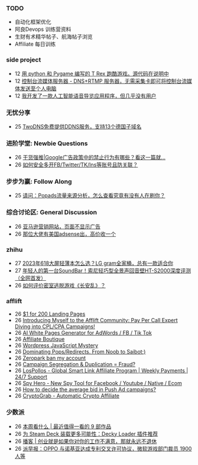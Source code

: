 ### TODO
-  自动化框架优化
-  阿良Devops 训练营资料
-  生财有术精华帖子、航海帖子浏览
-  Affiliate 每日训练

### side project
<!-- sideproject:START -->
-  12 [用 python 和 Pygame 编写的 T Rex 跑酷游戏。源代码在说明中](https://www.youtube.com/watch?v=pZySIXSelCA)
-  12 [控制台流媒体服务器 - DNS+RTMP 服务器，无需采集卡即可将控制台流媒体发送至个人电脑](https://github.com/Aioros/console-streaming-server)
-  12 [我开发了一款人工智能语音导览应用程序，但几乎没有用户](https://www.reddit.com/r/SideProject/comments/18gpp0e/ive_built_an_ai_audio_tour_app_but_have_almost_no/)<!-- sideproject:END -->


### 无忧分享
<!-- ruyo:START -->
-  25 [TwoDNS免费提供DDNS服务，支持13个德国子域名](https://51.ruyo.net/18595.html)<!-- ruyo:END -->

### 进阶学堂: Newbie Questions
<!-- advertcn1:START -->
-  26 [干货强推|Google广告政策中的禁止行为有哪些？看这一篇就...](https://www.advertcn.com/thread-113835-1-1.html)
-  26 [如何安全多开FB/Twitter/TK/Ins等账号且防关联？](https://www.advertcn.com/thread-113830-1-1.html)<!-- advertcn1:END -->

### 步步为赢: Follow Along
<!-- advertcn2:START -->
-  25 [请问：Popads流量来源分析，怎么查看究竟有没有人在刷你？](https://www.advertcn.com/thread-113807-1-1.html)<!-- advertcn2:END -->

### 综合讨论区: General Discussion
<!-- advertcn3:START -->
-  26 [亚马逊营销网站，页面不显示广告](https://www.advertcn.com/thread-113836-1-1.html)
-  26 [那位大佬有美国adsense出，高价收一个](https://www.advertcn.com/thread-113828-1-1.html)<!-- advertcn3:END -->


### zhihu
<!-- zhihu:START -->
-  27 [2023年618大屏轻薄本怎么选？LG gram全家桶，总有一款适合你](http://zhuanlan.zhihu.com/p/632641888?utm_campaign=rss&utm_medium=rss&utm_source=rss&utm_content=title)
-  27 [年轻人的第一台SoundBar！索尼轻巧型全景声回音壁HT-S2000深度评测（全网首发）](http://zhuanlan.zhihu.com/p/630990296?utm_campaign=rss&utm_medium=rss&utm_source=rss&utm_content=title)
-  26 [如何评价密室逃脱游戏《长安乱》？](http://www.zhihu.com/question/563950552/answer/3045961312?utm_campaign=rss&utm_medium=rss&utm_source=rss&utm_content=title)<!-- zhihu:END -->

### afflift
<!-- afflift:START -->
-  26 [$1 for 200 Landing Pages](https://afflift.com/f/threads/1-for-200-landing-pages.12504/)
-  26 [Introducing Myself to the Afflift Community: Pay Per Call Expert Diving into CPL/CPA Campaigns!](https://afflift.com/f/threads/introducing-myself-to-the-afflift-community-pay-per-call-expert-diving-into-cpl-cpa-campaigns.12516/)
-  26 [AI White Pages Generator for AdWords / FB / Tik Tok](https://afflift.com/f/threads/ai-white-pages-generator-for-adwords-fb-tik-tok.12535/)
-  26 [Affiliate Boutique](https://afflift.com/f/threads/affiliate-boutique.8028/)
-  26 [Wordpress JavaScript Mystery](https://afflift.com/f/threads/wordpress-javascript-mystery.12520/)
-  26 [Dominating Pops/Redirects. From Noob to Saibot;&rpar;](https://afflift.com/f/threads/dominating-pops-redirects-from-noob-to-saibot.12496/)
-  26 [Zeropark ban my account](https://afflift.com/f/threads/zeropark-ban-my-account.12514/)
-  26 [Campaign Segregation &amp; Duplication = Fraud?](https://afflift.com/f/threads/campaign-segregation-duplication-fraud.12519/)
-  26 [LosPollos - Global Smart Link Affiliate Program | Weekly Payments | 24/7 Support](https://afflift.com/f/threads/lospollos-global-smart-link-affiliate-program-weekly-payments-24-7-support.1702/)
-  26 [Spy Hero - New Spy Tool for Facebook / Youtube / Native / Ecom](https://afflift.com/f/threads/spy-hero-new-spy-tool-for-facebook-youtube-native-ecom.10351/)
-  26 [How to decide the average bid in Push Ad campaigns?](https://afflift.com/f/threads/how-to-decide-the-average-bid-in-push-ad-campaigns.12528/)
-  26 [CryptoGrab - Automatic Crypto Affiliate](https://afflift.com/f/threads/cryptograb-automatic-crypto-affiliate.11746/)<!-- afflift:END -->

### 少数派
<!-- sspai:START -->
-  26 [本周看什么 | 最近值得一看的 9 部作品](https://sspai.com/post/86118)
-  26 [为 Steam Deck 装载更多可能性：Decky Loader 插件推荐](https://sspai.com/post/85809)
-  26 [播客 | 创业就是如果你对你的工作不满意，那就永远不退休](https://sspai.com/post/86101)
-  26 [派早报：OPPO 与诺基亚达成专利交叉许可协议，微软游戏部门裁员 1900 人等](https://sspai.com/post/86095)<!-- sspai:END -->
